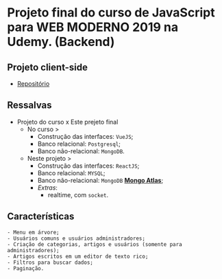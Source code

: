 # Projeto final do curso de JavaScript para WEB MODERNO 2019 na Udemy. (**Backend**)

## Projeto client-side
- [Repositório](https://github.com/Maycon-PE/knowledge-Frontend "knowledge-Frontend")

## Ressalvas
- Projeto do curso x Este prejeto final
	- No curso >
		- Construção das interfaces: `VueJS`;
		- Banco relacional: `Postgresql`;
		- Banco não-relacional: `MongoDB`.
	- Neste projeto >
		- Construção das interfaces: `ReactJS`;
		- Banco relacional: `MYSQL`;
		- Banco não-relacional: `MongoDB` [**Mongo Atlas**](https://cloud.mongodb.com "Site do serviço utilizado");
		- *Extras*: 
			- realtime, com `socket`.


## Características
	- Menu em árvore;
	- Usuários comuns e usuários administradores;
	- Criação de categorias, artigos e usuários (somente para administradores);
	- Artigos escritos em um editor de texto rico;
	- Filtros para buscar dados;
	- Paginação.
